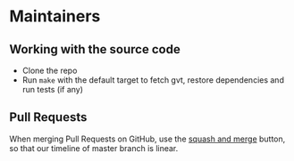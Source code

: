 # Maintainers

## Working with the source code

* Clone the repo
* Run `make` with the default target to fetch gvt, restore dependencies and run tests (if any) 

## Pull Requests

When merging Pull Requests on GitHub, use the [squash and merge](https://github.com/blog/2141-squash-your-commits) button, so that our timeline of master branch is linear.
